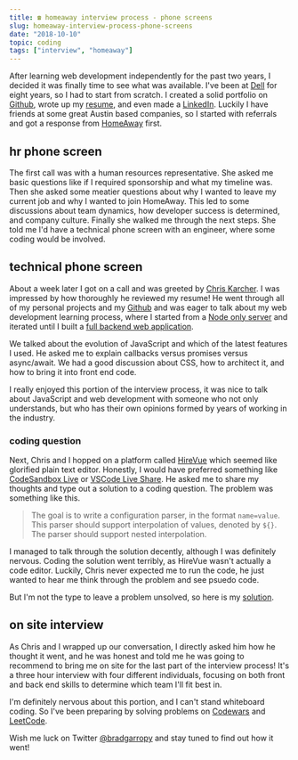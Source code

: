 ```yaml
---
title: ☎️ homeaway interview process - phone screens
slug: homeaway-interview-process-phone-screens
date: "2018-10-10"
topic: coding
tags: ["interview", "homeaway"]
---
```


After learning web development independently for the past two years, I decided it was finally time to see what was available. I've been at [Dell][dell] for eight years, so I had to start from scratch. I created a solid portfolio on [Github][github], wrote up my [resume][resume], and even made a [LinkedIn][linkedin]. Luckily I have friends at some great Austin based companies, so I started with referrals and got a response from [HomeAway][homeaway] first.

## hr phone screen

The first call was with a human resources representative. She asked me basic questions like if I required sponsorship and what my timeline was. Then she asked some meatier questions about why I wanted to leave my current job and why I wanted to join HomeAway. This led to some discussions about team dynamics, how developer success is determined, and company culture. Finally she walked me through the next steps. She told me I'd have a technical phone screen with an engineer, where some coding would be involved.

## technical phone screen

About a week later I got on a call and was greeted by [Chris Karcher][chris-karcher]. I was impressed by how thoroughly he reviewed my resume! He went through all of my personal projects and my [Github][github] and was eager to talk about my web development learning process, where I started from a [Node only server][node-server] and iterated until I built a [full backend web application][web-app].

We talked about the evolution of JavaScript and which of the latest features I used. He asked me to explain callbacks versus promises versus async/await. We had a good discussion about CSS, how to architect it, and how to bring it into front end code.

I really enjoyed this portion of the interview process, it was nice to talk about JavaScript and web development with someone who not only understands, but who has their own opinions formed by years of working in the industry.

### coding question

Next, Chris and I hopped on a platform called [HireVue][hirevue] which seemed like glorified plain text editor. Honestly, I would have preferred something like [CodeSandbox Live][codesandbox] or [VSCode Live Share][vscode]. He asked me to share my thoughts and type out a solution to a coding question. The problem was something like this.

> The goal is to write a configuration parser, in the format `name=value`.  
> This parser should support interpolation of values, denoted by `${}`.  
> The parser should support nested interpolation.

I managed to talk through the solution decently, although I was definitely nervous. Coding the solution went terribly, as HireVue wasn't actually a code editor. Luckily, Chris never expected me to run the code, he just wanted to hear me think through the problem and see psuedo code.

But I'm not the type to leave a problem unsolved, so here is my [solution][homeaway-config-parser].

## on site interview

As Chris and I wrapped up our conversation, I directly asked him how he thought it went, and he was honest and told me he was going to recommend to bring me on site for the last part of the interview process! It's a three hour interview with four different individuals, focusing on both front and back end skills to determine which team I'll fit best in.

I'm definitely nervous about this portion, and I can't stand whiteboard coding. So I've been preparing by solving problems on [Codewars][codewars] and [LeetCode][leetcode].

Wish me luck on Twitter [@bradgarropy][twitter] and stay tuned to find out how it went!

[dell]: https://www.dellemc.com/
[github]: https://github.com/bradgarropy
[resume]: https://docs.google.com/document/d/1sBVOmITw-wZqlSQHwM1cgXSexn10xcUJYx_25Zo0Xug/edit?usp=sharing
[linkedin]: https://www.linkedin.com/in/bradgarropy/
[homeaway]: https://www.homeaway.com/
[chris-karcher]: https://www.linkedin.com/in/chriskarcher/
[node-server]: https://github.com/bradgarropy/node-only-server
[web-app]: https://github.com/bradgarropy/node-express-pug-mongodb-server
[hirevue]: https://www.hirevue.com/
[codesandbox]: https://hackernoon.com/introducing-codesandbox-live-real-time-code-collaboration-in-the-browser-6d508cfc70c9
[vscode]: https://code.visualstudio.com/blogs/2017/11/15/live-share
[homeaway-config-parser]: https://github.com/bradgarropy/homeaway-config-parser
[codewars]: https://www.codewars.com/
[leetcode]: https://leetcode.com/
[twitter]: https://twitter.com/bradgarropy
